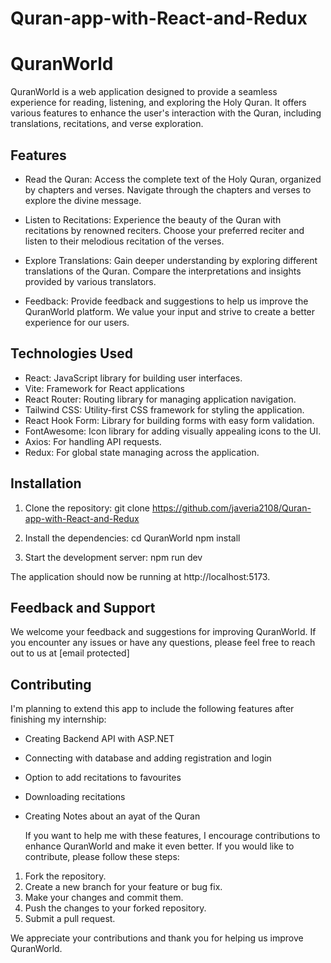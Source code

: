 # Quran-app-with-React-and-Redux
# QuranWorld

QuranWorld is a web application designed to provide a seamless experience for reading, listening, and exploring the Holy Quran. It offers various features to enhance the user's interaction with the Quran, including translations, recitations, and verse exploration.

## Features

- Read the Quran: Access the complete text of the Holy Quran, organized by chapters and verses. Navigate through the chapters and verses to explore the divine message.

- Listen to Recitations: Experience the beauty of the Quran with recitations by renowned reciters. Choose your preferred reciter and listen to their melodious recitation of the verses.

- Explore Translations: Gain deeper understanding by exploring different translations of the Quran. Compare the interpretations and insights provided by various translators.

- Feedback: Provide feedback and suggestions to help us improve the QuranWorld platform. We value your input and strive to create a better experience for our users.

## Technologies Used

- React: JavaScript library for building user interfaces.
- Vite: Framework for React applications
- React Router: Routing library for managing application navigation.
- Tailwind CSS: Utility-first CSS framework for styling the application.
- React Hook Form: Library for building forms with easy form validation.
- FontAwesome: Icon library for adding visually appealing icons to the UI.
- Axios: For handling API requests.
- Redux: For global state managing across the application. 

## Installation

1. Clone the repository:
git clone https://github.com/javeria2108/Quran-app-with-React-and-Redux

2. Install the dependencies:
cd QuranWorld
npm install
  
3. Start the development server:
npm run dev


The application should now be running at http://localhost:5173.

## Feedback and Support

We welcome your feedback and suggestions for improving QuranWorld. If you encounter any issues or have any questions, please feel free to reach out to us at [email protected]

## Contributing
I'm planning to extend this app to include the following features after finishing my internship:
- Creating Backend API with ASP.NET
- Connecting with database and adding registration and login
- Option to add recitations to favourites
- Downloading recitations
- Creating Notes about an ayat of the Quran
  
   If you want to help me with these features, I encourage contributions to enhance QuranWorld and make it even better. If you would like to contribute, please follow these steps:

1. Fork the repository.
2. Create a new branch for your feature or bug fix.
3. Make your changes and commit them.
4. Push the changes to your forked repository.
5. Submit a pull request.

We appreciate your contributions and thank you for helping us improve QuranWorld.



